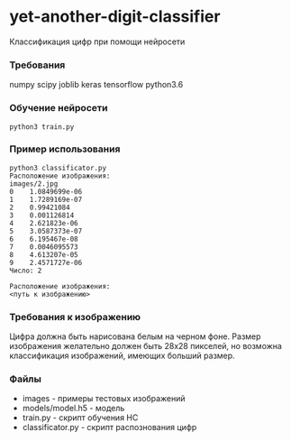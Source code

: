 # yet-another-digit-classifier
Классификация цифр при помощи нейросети

### Требования
numpy
scipy
joblib
keras
tensorflow
python3.6
### Обучение нейросети
```
python3 train.py
```
### Пример использования
```
python3 classificator.py
Расположение изображения:
images/2.jpg
0 	 1.0849699e-06
1 	 1.7289169e-07
2 	 0.99421084
3 	 0.001126814
4 	 2.621823e-06
5 	 3.0587373e-07
6 	 6.195467e-08
7 	 0.0046095573
8 	 4.613207e-05
9 	 2.4571727e-06
Число: 2
```
```
Расположение изображения:
<путь к изображению>
```
 
 ### Требования к изображению
 Цифра должна быть нарисована белым на черном фоне. 
 Размер изображения желательно должен быть 28х28 пикселей, но возможна классификация изображений, имеющих больший размер.
 
 ### Файлы
 * images   - примеры тестовых изображений
 * models/model.h5   - модель 
 * train.py    - скрипт обучения НС
 * classificator.py     - скрипт распознования цифр
 
 
